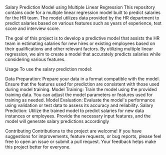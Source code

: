 Salary Prediction Model using Multiple Linear Regression
This repository contains code for a multiple linear regression model built to predict salaries for the HR team. 
The model utilizes data provided by the HR department to predict salaries based on various features such as years of experience, test score and interview score.

The goal of this project is to develop a predictive model that assists the HR team in estimating salaries for new hires or existing employees based on their qualifications and other relevant factors. 
By utilizing multiple linear regression, we aim to create a model that accurately predicts salaries while considering various features.

Usage
To use the salary prediction model:

Data Preparation: Prepare your data in a format compatible with the model. Ensure that the features used for prediction are consistent with those used during model training.
Model Training: Train the model using the provided training data. You can adjust the model parameters or features used for training as needed.
Model Evaluation: Evaluate the model's performance using validation or test data to assess its accuracy and reliability.
Salary Prediction: Utilize the trained model to predict salaries for new data instances or employees. Provide the necessary input features, and the model will generate salary predictions accordingly

Contributing
Contributions to the project are welcome! If you have suggestions for improvements, feature requests, or bug reports, please feel free to open an issue or submit a pull request.
Your feedback helps make this project better for everyone.

